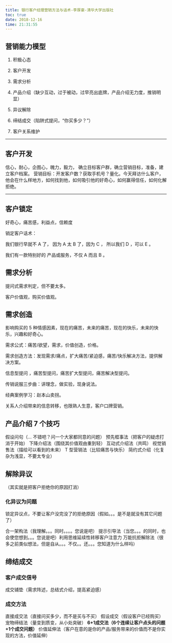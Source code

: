 ```yaml
---
title: 银行客户经理营销方法与话术-李厚豪-清华大学出版社
toc: true
date: 2018-12-16 
time: 21:31:55
---
```


## 营销能力模型

1. 积极心态

2. 客户开发
3. 需求分析
4. 产品介绍（缺少互动，过于被动，过早亮出底牌，产品介绍无力度，推销明显）
5. 异议解除
6. 缔结成交（陷阱式提问，“你买多少？”）
7. 客户关系维护

---

## 客户开发

信心，耐心，企图心，魄力，毅力，
确立目标客户群，确立营销目标，准备，建立客户档案。
营销目标：开发客户数？获取手机号？量化。今天拜访什么客户，他会在什么样地方，如何找到他，如何吸引他的好奇心，如何赢得信任，如何化解拒绝。

---

## 客户锁定

好奇心，痛苦感，利益点，信赖度

销定客户话术：

我们银行早就不 A 了， 因为 A 太 B 了，因为 C ， 所以我们 D ，可以 E 。

我们有一款特别好的 产品或服务，不仅 A 而且 B 。

## 需求分析

提问式需求判定，但不要太多。

客户价值观，购买价值观。



## 需求创造

影响购买的 5 种情感因素，现在的痛苦，未来的痛苦，现在的快乐，未来的快乐，兴趣和好奇心。

需求公式：痛苦/欲望，需求，价值创造，价格。

需求创造方法：发现需求/痛点，扩大痛苦/紧迫感，痛苦/快乐解决方法，提供解决方案。

信息型提问 ，痛苦型提问，痛苦扩大型提问，痛苦解决型提问。

传销说服三步曲：讲理念，做实验，现身说法。

经典案例学习：赵本山卖拐。

关系人介绍带来的信息转移，也限熟人生意，客户口牌营销。



## 产品介绍 7 个技巧

假设问句（... 不错吧？问一个大家都同意的问题）
预先框事法（把客户的疑虑打消于开始）
下降介绍法（围绕其价值观由重到轻）
互动式介绍法（共鸣）
视觉销售法（描绘可以看到的未来）
T 型营销法（比较痛苦与快乐）
简约式介绍（化复杂为浅显，不要太专业）



## 解除异议

（其实就是把客户拒绝你的原因打消）

### 化异议为问题

锁定异议点，不要让客户没完没了的拒绝原因（假如。。。是不是就没有其它问题了）

合一架构法（我理解。。。同时。。。。您说是吧）
提示引导法（当您。。。的同时，也会使您想到。。。您说是吧）利用思维延续性转移客户注意力
万能抗拒解除法（很多之前类似想法，但是自从。。。不仅。。还。。。您知道为什么样吗）



## 缔结成交

### 客户成交信号

成交铺垫（需求阵述，总结式介绍，提高紧迫感）

### 成交方法

直接成交法（直接问买多少，而不是买与不买）
假设成交（假设客户已经购买）
宠物缔结法（量变到质变，从小处突破）
**6+1成交法（6个连续让客户点头的问题+1个成交问题）**
价值延伸法（客户在意的是你的产品/服务带来的价值而不是你实现的方法，价值延伸）

